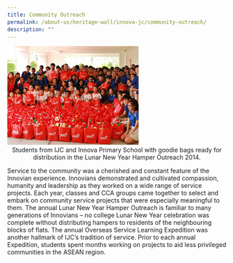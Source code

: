 ```yaml
---
title: Community Outreach
permalink: /about-us/heritage-wall/innova-jc/community-outreach/
description: ""
---
```

<img src="/images/innovajc10.jpg" style="width:60%">

<center>Students from IJC and Innova Primary School with goodie bags ready for distribution in the Lunar New Year Hamper Outreach 2014.</center>

Service to the community was a cherished and constant feature of the Innovian experience. Innovians demonstrated and cultivated compassion, humanity and leadership as they worked on a wide range of service projects. Each year, classes and CCA groups came together to select and embark on community service projects that were especially meaningful to them. The annual Lunar New Year Hamper Outreach is familiar to many generations of Innovians – no college Lunar New Year celebration was complete without distributing hampers to residents of the neighbouring blocks of flats. The annual Overseas Service Learning Expedition was another hallmark of IJC’s tradition of service. Prior to each annual Expedition, students spent months working on projects to aid less privileged communities in the ASEAN region.